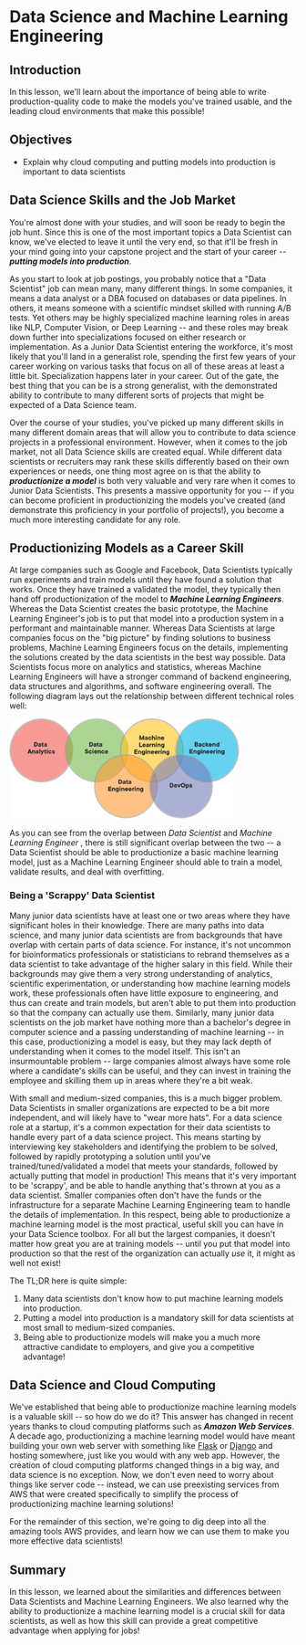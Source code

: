 
# Data Science and Machine Learning Engineering

## Introduction

In this lesson, we'll learn about the importance of being able to write production-quality code to make the models you've trained usable, and the leading cloud environments that make this possible!


## Objectives 

- Explain why cloud computing and putting models into production is important to data scientists 


## Data Science Skills and the Job Market

You're almost done with your studies, and will soon be ready to begin the job hunt. Since this is one of the most important topics a Data Scientist can know, we've elected to leave it until the very end, so that it'll be fresh in your mind going into your capstone project and the start of your career -- **_putting models into production_**. 

As you start to look at job postings, you probably notice that a "Data Scientist" job can mean many, many different things. In some companies, it means a data analyst or a DBA focused on databases or data pipelines. In others, it means someone with a scientific mindset skilled with running A/B tests. Yet others may be highly specialized machine learning roles in areas like NLP, Computer Vision, or Deep Learning -- and these roles may break down further into specializations focused on either research or implementation. As a Junior Data Scientist entering the workforce, it's most likely that you'll land in a generalist role, spending the first few years of your career working on various tasks that focus on all of these areas at least a little bit. Specialization happens later in your career. Out of the gate, the best thing that you can be is a strong generalist, with the demonstrated ability to contribute to many different sorts of projects that might be expected of a Data Science team. 

Over the course of your studies, you've picked up many different skills in many different domain areas that will allow you to contribute to data science projects in a professional environment. However, when it comes to the job market, not all Data Science skills are created equal. While different data scientists or recruiters may rank these skills differently based on their own experiences or needs, one thing most agree on is that the ability to **_productionize a model_** is both very valuable and very rare when it comes to Junior Data Scientists. This presents a massive opportunity for you -- if you can become proficient in productionizing the models you've created (and demonstrate this proficiency in your portfolio of projects!), you become a much more interesting candidate for any role.  

## Productionizing Models as a Career Skill

At large companies such as Google and Facebook, Data Scientists typically run experiments and train models until they have found a solution that works. Once they have trained a validated the model, they typically then hand off productionization of the model to **_Machine Learning Engineers_**. Whereas the Data Scientist creates the basic prototype, the Machine Learning Engineer's job is to put that model into a production system in a performant and maintainable manner. Whereas Data Scientists at large companies focus on the "big picture" by finding solutions to business problems, Machine Learning Engineers focus on the details, implementing the solutions created by the data scientists in the best way possible. Data Scientists focus more on analytics and statistics, whereas Machine Learning Engineers will have a stronger command of backend engineering, data structures and algorithms, and software engineering overall. The following diagram lays out the relationship between different technical roles well:

<img src='images/new-venn-diagram.png' height=80% width=80%>

As you can see from the overlap between _Data Scientist_ and _Machine Learning Engineer_ , there is still significant overlap between the two -- a Data Scientist should be able to productionize a basic machine learning model, just as a Machine Learning Engineer should able to train a model, validate results, and deal with overfitting. 

### Being a 'Scrappy' Data Scientist

Many junior data scientists have at least one or two areas where they have significant holes in their knowledge. There are many paths into data science, and many junior data scientists are from backgrounds that have overlap with certain parts of data science. For instance, it's not uncommon for bioinformatics professionals or statisticians to rebrand themselves as a data scientist to take advantage of the higher salary in this field. While their backgrounds may give them a very strong understanding of analytics, scientific experimentation, or understanding how machine learning models work, these professionals often have little exposure to engineering, and thus can create and train models, but aren't able to put them into production so that the company can actually use them. Similarly, many junior data scientists on the job market have nothing more than a bachelor's degree in computer science and a passing understanding of machine learning -- in this case, productionizing a model is easy, but they may lack depth of understanding when it comes to the model itself. This isn't an insurmountable problem -- large companies almost always have some role where a candidate's skills can be useful, and they can invest in training the employee and skilling them up in areas where they're a bit weak. 

With small and medium-sized companies, this is a much bigger problem. Data Scientists in smaller organizations are expected to be a bit more independent, and will likely have to "wear more hats". For a data science role at a startup, it's a common expectation for their data scientists to handle every part of a data science project. This means starting by interviewing key stakeholders and identifying the problem to be solved, followed by rapidly prototyping a solution until you've trained/tuned/validated a model that meets your standards, followed by actually putting that model in production!  This means that it's very important to be 'scrappy', and be able to handle anything that's thrown at you as a data scientist. Smaller companies often don't have the funds or the infrastructure for a separate Machine Learning Engineering team to handle the details of implementation. In this respect, being able to productionize a machine learning model is the most practical, useful skill you can have in your Data Science toolbox. For all but the largest companies, it doesn't matter how great you are at training models -- until you put that model into production so that the rest of the organization can actually _use_ it, it might as well not exist! 

The TL;DR here is quite simple:

1. Many data scientists don't know how to put machine learning models into production.  
2. Putting a model into production is a mandatory skill for data scientists at most small to medium-sized companies.
3. Being able to productionize models will make you a much more attractive candidate to employers, and give you a competitive advantage!


## Data Science and Cloud Computing

We've established that being able to productionize machine learning models is a valuable skill -- so how do we do it? This answer has changed in recent years thanks to cloud computing platforms such as **_Amazon Web Services_**. A decade ago, productionizing a machine learning model would have meant building your own web server with something like [Flask](http://flask.pocoo.org/) or [Django](https://www.djangoproject.com/) and hosting somewhere, just like you would with any web app. However, the creation of cloud computing platforms changed things in a big way, and data science is no exception. Now, we don't even need to worry about things like server code -- instead, we can use preexisting services from AWS that were created specifically to simplify the process of productionizing machine learning solutions!

For the remainder of this section, we're going to dig deep into all the amazing tools AWS provides, and learn how we can use them to make you more effective data scientists! 


## Summary

In this lesson, we learned about the similarities and differences between Data Scientists and Machine Learning Engineers. We also learned why the ability to productionize a machine learning model is a crucial skill for data scientists, as well as how this skill can provide a great competitive advantage when applying for jobs!
